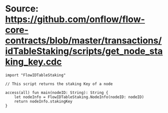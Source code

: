 # Source: https://github.com/onflow/flow-core-contracts/blob/master/transactions/idTableStaking/scripts/get_node_staking_key.cdc

```
import "FlowIDTableStaking"

// This script returns the staking Key of a node

access(all) fun main(nodeID: String): String {
    let nodeInfo = FlowIDTableStaking.NodeInfo(nodeID: nodeID)
    return nodeInfo.stakingKey
}
```